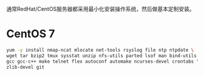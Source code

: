通常RedHat/CentOS服务器都采用最小化安装操作系统，然后做基本定制安装。

# CentOS 7

```bash
yum -y install nmap-ncat mlocate net-tools rsyslog file ntp ntpdate \
wget tar bzip2 tmux sysstat unzip nfs-utils parted lsof man bind-utils \
gcc gcc-c++ make telnet flex autoconf automake ncurses-devel crontabs \
zlib-devel git
```